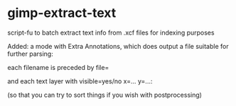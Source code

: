 # gimp-extract-text
script-fu to batch extract text info from .xcf files for indexing purposes

Added: a mode with Extra Annotations, which does output a file suitable
for further parsing:

each filename is preceded by
file=

and each text layer with
visible=yes/no x=... y=...:

(so that you can try to sort things if you wish with postprocessing)
